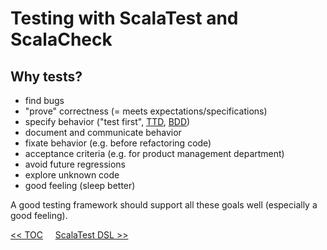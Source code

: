# Testing with ScalaTest and ScalaCheck

## Why tests?
* find bugs
* "prove" correctness (= meets expectations/specifications)
* specify behavior ("test first",
[TTD](http://en.wikipedia.org/wiki/Test-driven_development), [BDD](http://en.wikipedia.org/wiki/Behavior-driven_development))
* document and communicate behavior
* fixate behavior (e.g. before refactoring code)
* acceptance criteria (e.g. for product management department)
* avoid future regressions
* explore unknown code
* good feeling (sleep better)

A good testing framework should support all these goals well (especially a good feeling).

[<< TOC](Testing0-TOC.md)&nbsp;&nbsp;&nbsp;&nbsp;&nbsp;[ScalaTest DSL >>](Testing2-ScalaTestDSL.md)